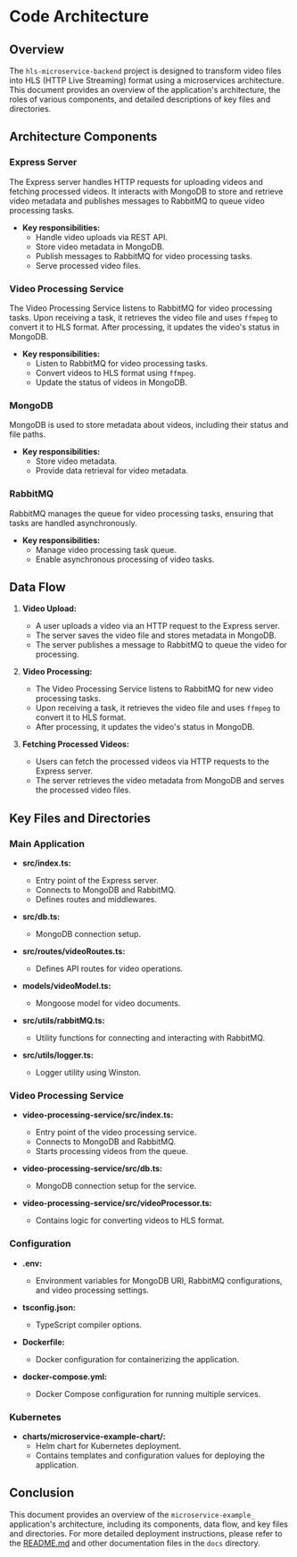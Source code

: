 # Code Architecture

## Overview

The `hls-microservice-backend` project is designed to transform video files into HLS (HTTP Live Streaming) format using a microservices architecture. This document provides an overview of the application's architecture, the roles of various components, and detailed descriptions of key files and directories.

## Architecture Components

### Express Server

The Express server handles HTTP requests for uploading videos and fetching processed videos. It interacts with MongoDB to store and retrieve video metadata and publishes messages to RabbitMQ to queue video processing tasks.

- **Key responsibilities:**
  - Handle video uploads via REST API.
  - Store video metadata in MongoDB.
  - Publish messages to RabbitMQ for video processing tasks.
  - Serve processed video files.

### Video Processing Service

The Video Processing Service listens to RabbitMQ for video processing tasks. Upon receiving a task, it retrieves the video file and uses `ffmpeg` to convert it to HLS format. After processing, it updates the video's status in MongoDB.

- **Key responsibilities:**
  - Listen to RabbitMQ for video processing tasks.
  - Convert videos to HLS format using `ffmpeg`.
  - Update the status of videos in MongoDB.

### MongoDB

MongoDB is used to store metadata about videos, including their status and file paths.

- **Key responsibilities:**
  - Store video metadata.
  - Provide data retrieval for video metadata.

### RabbitMQ

RabbitMQ manages the queue for video processing tasks, ensuring that tasks are handled asynchronously.

- **Key responsibilities:**
  - Manage video processing task queue.
  - Enable asynchronous processing of video tasks.

## Data Flow

1. **Video Upload:**
   - A user uploads a video via an HTTP request to the Express server.
   - The server saves the video file and stores metadata in MongoDB.
   - The server publishes a message to RabbitMQ to queue the video for processing.

2. **Video Processing:**
   - The Video Processing Service listens to RabbitMQ for new video processing tasks.
   - Upon receiving a task, it retrieves the video file and uses `ffmpeg` to convert it to HLS format.
   - After processing, it updates the video's status in MongoDB.

3. **Fetching Processed Videos:**
   - Users can fetch the processed videos via HTTP requests to the Express server.
   - The server retrieves the video metadata from MongoDB and serves the processed video files.

## Key Files and Directories

### Main Application

- **src/index.ts:**
  - Entry point of the Express server.
  - Connects to MongoDB and RabbitMQ.
  - Defines routes and middlewares.

- **src/db.ts:**
  - MongoDB connection setup.

- **src/routes/videoRoutes.ts:**
  - Defines API routes for video operations.

- **models/videoModel.ts:**
  - Mongoose model for video documents.

- **src/utils/rabbitMQ.ts:**
  - Utility functions for connecting and interacting with RabbitMQ.

- **src/utils/logger.ts:**
  - Logger utility using Winston.

### Video Processing Service

- **video-processing-service/src/index.ts:**
  - Entry point of the video processing service.
  - Connects to MongoDB and RabbitMQ.
  - Starts processing videos from the queue.

- **video-processing-service/src/db.ts:**
  - MongoDB connection setup for the service.

- **video-processing-service/src/videoProcessor.ts:**
  - Contains logic for converting videos to HLS format.

### Configuration

- **.env:**
  - Environment variables for MongoDB URI, RabbitMQ configurations, and video processing settings.

- **tsconfig.json:**
  - TypeScript compiler options.

- **Dockerfile:**
  - Docker configuration for containerizing the application.

- **docker-compose.yml:**
  - Docker Compose configuration for running multiple services.

### Kubernetes

- **charts/microservice-example-chart/:**
  - Helm chart for Kubernetes deployment.
  - Contains templates and configuration values for deploying the application.

## Conclusion

This document provides an overview of the `microservice-example_` application's architecture, including its components, data flow, and key files and directories. For more detailed deployment instructions, please refer to the [README.md](../README.md) and other documentation files in the `docs` directory.